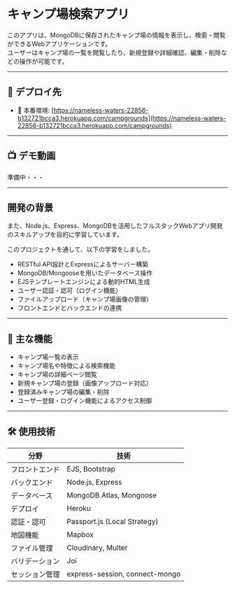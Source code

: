 # キャンプ場検索アプリ

このアプリは、MongoDBに保存されたキャンプ場の情報を表示し、検索・閲覧ができるWebアプリケーションです。  
ユーザーはキャンプ場の一覧を閲覧したり、新規登録や詳細確認、編集・削除などの操作が可能です。

---

## 🔗 デプロイ先

- 🚀 本番環境: [https://nameless-waters-22856-b132721bcca3.herokuapp.com/campgrounds](https://nameless-waters-22856-b132721bcca3.herokuapp.com/campgrounds)
  
---

## 📺 デモ動画  
準備中・・・

---

## 開発の背景

また、Node.js、Express、MongoDBを活用したフルスタックWebアプリ開発のスキルアップを目的に学習しています。

このプロジェクトを通して、以下の学習をしました。

- RESTful API設計とExpressによるサーバー構築  
- MongoDB/Mongooseを用いたデータベース操作  
- EJSテンプレートエンジンによる動的HTML生成  
- ユーザー認証・認可（ログイン機能）  
- ファイルアップロード（キャンプ場画像の管理）  
- フロントエンドとバックエンドの連携  

---

## 🚀 主な機能

- キャンプ場一覧の表示  
- キャンプ場名や特徴による検索機能  
- キャンプ場の詳細ページ閲覧  
- 新規キャンプ場の登録（画像アップロード対応）  
- 登録済みキャンプ場の編集・削除  
- ユーザー登録・ログイン機能によるアクセス制御  


---

## 🛠 使用技術

| 分野         | 技術                                |
|--------------|-------------------------------------|
| フロントエンド | EJS, Bootstrap                      |
| バックエンド   | Node.js, Express                   |
| データベース   | MongoDB Atlas, Mongoose            |
| デプロイ       | Heroku                             |
| 認証・認可     | Passport.js (Local Strategy)       |
| 地図機能       | Mapbox                             |
| ファイル管理   | Cloudinary, Multer                 |
| バリデーション | Joi                                 |
| セッション管理 | express-session, connect-mongo     |

